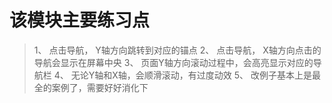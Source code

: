 # 该模块主要练习点
> 1、 点击导航， Y轴方向跳转到对应的锚点
> 2、 点击导航， X轴方向点击的导航会显示在屏幕中央
> 3、 页面Y轴方向滚动过程中，会高亮显示对应的导航栏
> 4、 无论Y轴和X轴，会顺滑滚动，有过度动效
> 5、 改例子基本上是最全的案例了，需要好好消化下

